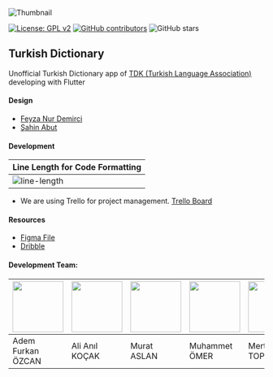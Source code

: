 ![Thumbnail](thumbnail.png)

[![License: GPL v2](https://img.shields.io/badge/License-GPL%20v2-blue.svg)](https://www.gnu.org/licenses/old-licenses/gpl-2.0.en.html)
[![GitHub contributors](https://img.shields.io/github/contributors/flutterturkey/turkish-dictionary)](https://github.com/flutterturkey/turkish-dictionary/contributors)
![GitHub stars](https://img.shields.io/github/stars/flutterturkey/turkish-dictionary?style=social)

## Turkish Dictionary

Unofficial Turkish Dictionary app of [TDK (Turkish Language Association)](http://tdk.gov.tr/) developing with Flutter

#### Design

- [Feyza Nur Demirci](https://dribbble.com/feyzademirci)
- [Şahin Abut](https://dribbble.com/sahinabut)

#### Development
| Line Length for Code Formatting |
| ---      |
| ![line-length](https://user-images.githubusercontent.com/21019611/76961012-a3286600-692d-11ea-933c-1c4febff58b7.png) |  

- We are using Trello for project management. [Trello Board](https://trello.com/b/as4TZkdx/turkish-dictionary)


#### Resources

- [Figma File](https://www.figma.com/file/JqpfJNo6eEJzPpTOEi3Irt/TDK-Redesign)  
- [Dribble](https://dribbble.com/shots/10736386-Turkish-Dictionary-Application)

####  Development Team:

| [<img src="https://avatars.githubusercontent.com/u/21019611?v=3" width="100px;"/>](https://github.com/Adem68)|[<img src="https://avatars.githubusercontent.com/u/23120302?v=3" width="100px;"/>](https://github.com/AliAnilKocak)|[<img src="https://avatars.githubusercontent.com/u/24523510?v=3" width="100px;"/>](https://github.com/right7ctrl)|[<img src="https://avatars.githubusercontent.com/u/33984759?v=3" width="100px;"/>](https://github.com/mukireus)|[<img src="https://avatars.githubusercontent.com/u/24685929?v=3" width="100px;"/>](https://github.com/merttoptas)|[<img src="https://avatars.githubusercontent.com/u/26160059?v=3" width="100px;"/>](https://github.com/mirkancal)|
|---|---|---|---|---|---|
|Adem Furkan ÖZCAN|Ali Anıl KOÇAK|Murat ASLAN|Muhammet ÖMER|Mert TOPTAS|Mirkan ÇALIŞKAN|
